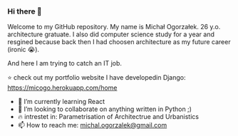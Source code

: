 ### Hi there 👋


Welcome to my GitHub repository. My name is Michał Ogorzałek. 26 y.o. architecture gratuate. 
I also did computer science study for a year and resgined because back then I had choosen architecture as my future career (ironic :sob:). 

And here I am trying to catch an IT job.

:star:  check out my portfolio website I have developedin Django: https://micogo.herokuapp.com/home


- 🌱 I’m currently learning React 
- 👯 I’m looking to collaborate on anything written in Python ;) 
- :fire: intrestet in: Parametrisation of Architectrue and Urbanistics 
- 📫 How to reach me: michal.ogorzalek@gmail.com 

<!--
**Himhith/Himhith** is a ✨ _special_ ✨ repository because its `README.md` (this file) appears on your GitHub profile.

Here are some ideas to get you started:

- 🔭 I’m currently working on ...
- 🌱 I’m currently learning ...
- 👯 I’m looking to collaborate on ...
- 🤔 I’m looking for help with ...
- 💬 Ask me about ...
- 📫 How to reach me: ...
- 😄 Pronouns: ...
- ⚡ Fun fact: ...
-->
